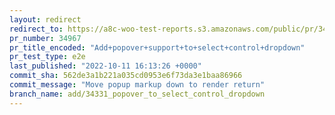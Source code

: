 ```yaml
---
layout: redirect
redirect_to: https://a8c-woo-test-reports.s3.amazonaws.com/public/pr/34967/e2e/index.html
pr_number: 34967
pr_title_encoded: "Add+popover+support+to+select+control+dropdown"
pr_test_type: e2e
last_published: "2022-10-11 16:13:26 +0000"
commit_sha: 562de3a1b221a035cd0953e6f73da3e1baa86966
commit_message: "Move popup markup down to render return"
branch_name: add/34331_popover_to_select_control_dropdown
---
```

